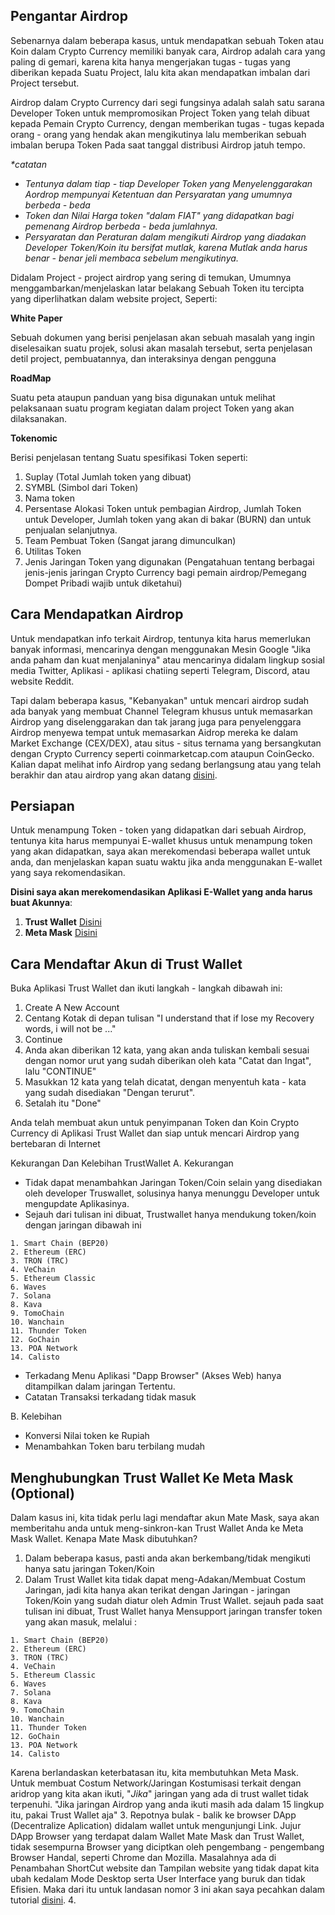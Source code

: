 ## Pengantar Airdrop

Sebenarnya dalam beberapa kasus, untuk mendapatkan sebuah Token atau Koin dalam Crypto Currency memiliki banyak cara, Airdrop adalah cara yang paling di gemari, karena kita hanya mengerjakan tugas - tugas yang diberikan kepada Suatu Project, lalu kita akan mendapatkan imbalan dari Project tersebut.

Airdrop dalam Crypto Currency dari segi fungsinya adalah salah satu sarana Developer Token untuk mempromosikan Project Token yang telah dibuat kepada Pemain Crypto Currency, dengan memberikan tugas - tugas kepada orang - orang yang hendak akan mengikutinya lalu memberikan sebuah imbalan berupa Token Pada saat tanggal distribusi Airdrop jatuh tempo.

<i>*catatan
- Tentunya dalam tiap - tiap Developer Token yang Menyelenggarakan Aordrop mempunyai Ketentuan dan Persyaratan yang umumnya berbeda - beda
- Token dan Nilai Harga token "dalam FIAT" yang didapatkan bagi pemenang Airdrop berbeda - beda jumlahnya.
- Persyaratan dan Peraturan dalam mengikuti Airdrop yang diadakan Developer Token/Koin itu bersifat mutlak, karena Mutlak anda harus benar - benar jeli membaca sebelum mengikutinya.
</i>

Didalam Project - project airdrop yang sering di temukan, Umumnya menggambarkan/menjelaskan latar belakang Sebuah Token itu tercipta yang diperlihatkan dalam website project, Seperti:

**White Paper**

Sebuah dokumen yang berisi penjelasan akan sebuah masalah yang ingin diselesaikan suatu projek, solusi akan masalah tersebut, serta penjelasan detil project, pembuatannya, dan interaksinya dengan pengguna

**RoadMap**

Suatu peta ataupun panduan yang bisa digunakan untuk melihat pelaksanaan suatu program kegiatan dalam project Token yang akan dilaksanakan.

**Tokenomic**

Berisi penjelasan tentang Suatu spesifikasi Token seperti:
1. Suplay (Total Jumlah token yang dibuat)
2. SYMBL (Simbol dari Token)
3. Nama token
4. Persentase Alokasi Token untuk pembagian Airdrop, Jumlah Token untuk Developer, Jumlah token yang akan di bakar (BURN) dan untuk penjualan selanjutnya.
5. Team Pembuat Token (Sangat jarang dimunculkan)
6. Utilitas Token
7. Jenis Jaringan Token yang digunakan (Pengatahuan tentang berbagai jenis-jenis jaringan Crypto Currency bagi pemain airdrop/Pemegang Dompet Pribadi wajib untuk diketahui)


## Cara Mendapatkan Airdrop
Untuk mendapatkan info terkait Airdrop, tentunya kita harus memerlukan banyak informasi, mencarinya dengan menggunakan Mesin Google "Jika anda paham dan kuat menjalaninya" atau mencarinya didalam lingkup sosial media Twitter, Aplikasi - aplikasi chatiing seperti Telegram, Discord, atau website Reddit.

Tapi dalam beberapa kasus, "Kebanyakan" untuk mencari airdrop sudah ada banyak yang membuat Channel Telegram khusus untuk memasarkan Airdrop yang diselenggarakan dan tak jarang juga para penyelenggara Airdrop menyewa tempat untuk memasarkan Aidrop mereka ke dalam Market Exchange (CEX/DEX), atau situs - situs ternama yang bersangkutan dengan Crypto Currency seperti coinmarketcap.com ataupun CoinGecko. Kalian dapat melihat info Airdrop yang sedang berlangsung atau yang telah berakhir dan atau airdrop yang akan datang [disini](https://coinmarketcap.com/airdrop/).

## Persiapan

Untuk menampung Token - token yang didapatkan dari sebuah Airdrop, tentunya kita harus mempunyai E-wallet khusus untuk menampung token yang akan didapatkan, saya akan merekomendasi beberapa wallet untuk anda, dan menjelaskan kapan suatu waktu jika anda menggunakan E-wallet yang saya rekomendasikan.

**Disini saya akan merekomendasikan Aplikasi E-Wallet yang anda harus buat Akunnya**:

1. **Trust Wallet** [Disini](https://play.google.com/store/apps/details?id=com.wallet.crypto.trustapp)
2. **Meta Mask** [Disini](https://play.google.com/store/apps/details?id=io.metamask)

## Cara Mendaftar Akun di Trust Wallet
Buka Aplikasi Trust Wallet dan ikuti langkah - langkah dibawah ini:
1. Create A New Account
2. Centang Kotak di depan tulisan "I understand that if lose my Recovery words, i will not be ..."
3. Continue
4. Anda akan diberikan 12 kata, yang akan anda tuliskan kembali sesuai dengan nomor urut yang sudah diberikan oleh kata "Catat dan Ingat", lalu "CONTINUE"
5. Masukkan 12 kata yang telah dicatat, dengan menyentuh kata - kata yang sudah disediakan "Dengan terurut".
6. Setalah itu "Done"

Anda telah membuat akun untuk penyimpanan Token dan Koin Crypto Currency di Aplikasi Trust Wallet dan siap untuk mencari Airdrop yang bertebaran di Internet

Kekurangan Dan Kelebihan TrustWallet
A. Kekurangan
- Tidak dapat menambahkan Jaringan Token/Coin selain yang disediakan oleh developer Truswallet, solusinya hanya menunggu Developer untuk mengupdate Aplikasinya.
- Sejauh dari tulisan ini dibuat, Trustwallet hanya mendukung token/koin dengan jaringan dibawah ini
```
1. Smart Chain (BEP20)
2. Ethereum (ERC)
3. TRON (TRC)
4. VeChain
5. Ethereum Classic
6. Waves
7. Solana
8. Kava
9. TomoChain
10. Wanchain
11. Thunder Token
12. GoChain
13. POA Network
14. Calisto
```
- Terkadang Menu Aplikasi "Dapp Browser" (Akses Web) hanya ditampilkan dalam jaringan Tertentu.
- Catatan Transaksi terkadang tidak masuk

B. Kelebihan
- Konversi Nilai token ke Rupiah
- Menambahkan Token baru terbilang mudah

## Menghubungkan Trust Wallet Ke Meta Mask (Optional)
Dalam kasus ini, kita tidak perlu lagi mendaftar akun Mate Mask, saya akan memberitahu anda untuk meng-sinkron-kan Trust Wallet Anda ke Meta Mask Wallet.
Kenapa Mate Mask dibutuhkan?
1. Dalam beberapa kasus, pasti anda akan berkembang/tidak mengikuti hanya satu jaringan Token/Koin
2. Dalam Trust Wallet kita tidak dapat meng-Adakan/Membuat Costum Jaringan, jadi kita hanya akan terikat dengan Jaringan - jaringan Token/Koin yang sudah diatur oleh Admin Trust Wallet.
sejauh pada saat tulisan ini dibuat, Trust Wallet hanya Mensupport jaringan transfer token yang akan masuk, melalui :

```
1. Smart Chain (BEP20)
2. Ethereum (ERC)
3. TRON (TRC)
4. VeChain
5. Ethereum Classic
6. Waves
7. Solana
8. Kava
9. TomoChain
10. Wanchain
11. Thunder Token
12. GoChain
13. POA Network
14. Calisto

```
Karena berlandaskan keterbatasan itu, kita membutuhkan Meta Mask. Untuk membuat Costum Network/Jaringan Kostumisasi terkait dengan aridrop yang kita akan ikuti, "_Jika_" jaringan yang ada di trust wallet tidak terpenuhi. "Jika jaringan Airdrop yang anda ikuti masih ada dalam 15 lingkup itu, pakai Trust Wallet aja"
3. Repotnya bulak - balik ke browser DApp (Decentralize Aplication) didalam wallet untuk mengunjungi Link. Jujur DApp Browser yang terdapat dalam Wallet Mate Mask dan Trust Wallet, tidak sesempurna Browser yang diciptkan oleh pengembang - pengembang Browser Handal, seperti Chrome dan Mozilla. Masalahnya ada di Penambahan ShortCut website dan Tampilan website yang tidak dapat kita ubah kedalam Mode Desktop serta User Interface yang buruk dan tidak Efisien. Maka dari itu untuk landasan nomor 3 ini akan saya pecahkan dalam tutorial [disini](https://meki.com).
4. 
